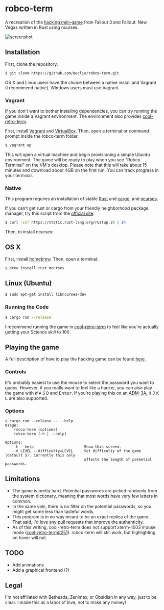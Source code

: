 # robco-term

A recreation of the [hacking mini-game] from Fallout 3 and Fallout: New
Vegas written in Rust using ncurses.

![screenshot](http://i.imgur.com/TgXwbnK.png)

## Installation

First, clone the repository.

```sh
$ git clone https://github.com/euclio/robco-term.git
```

OS X and Linux users have the choice between a native install and Vagrant (I
recommend native). Windows users must use Vagrant.

### Vagrant

If you don't want to bother installing dependencies, you can try running the
game inside a Vagrant environment. The environment also provides
[cool-retro-term].

First, install [Vagrant] and [VirtualBox]. Then, open a terminal or command
prompt inside the robco-term folder.

```sh
$ vagrant up
```

This will open a virtual machine and begin provisioning a simple Ubuntu
environment. The game will be ready to play when you see "Robco Terminal" on the
VM's desktop. Please note that this will take about 15 minutes and download
about 4GB on the first run. You can track progress in your terminal.

### Native

This program requires an installation of stable [Rust][rust-official] and
[cargo], and [ncurses].

If you can't get rust or cargo from your friendly neighborhood package manager,
try this script from the [official site][rust-install]:

```sh
$ curl -sSf https://static.rust-lang.org/rustup.sh | sh
```

Then, to install ncurses:

## OS X

First, install [homebrew]. Then, open a terminal.

```sh
$ brew install rust ncurses
```

## Linux (Ubuntu)

```sh
$ sudo apt-get install libncurses-dev
```

### Running the Code

```sh
$ cargo run --release
```

I recommend running the game in [cool-retro-term] to feel like you're
actually getting your Science skill to 100.

## Playing the game

A full description of how to play the hacking game can be found
[here][hacking mini-game].

### Controls

It's probably easiest to use the mouse to select the password you want to guess.
However, if you really want to feel like a hacker, you can also play the game
with <kbd>W</kbd> <kbd>A</kbd> <kbd>S</kbd> <kbd>D</kbd> and <kbd>Enter</kbd>.
If you're playing this on an [ADM-3A], <kbd>H</kbd> <kbd>J</kbd> <kbd>K</kbd>
<kbd>L</kbd> are also supported.

### Options

```
$ cargo run --release -- --help
Usage:
    robco-term [options]
    robco-term (-h | --help)

Options:
    -h --help                       Show this screen.
    -d LEVEL --difficulty=LEVEL     Set difficulty of the game (default 5). Currently this only
                                    affects the length of potential passwords.
```

## Limitations

* The game is pretty hard. Potential passwords are picked randomly from the
  system dictionary, meaning that most words have very few letters in common.
* In the same vein, there is no filter on the potential passwords, so you might
  get some less than tasteful words.
* This program is in no way meant to be an exact replica of the game. That said,
  I'd love any pull requests that improve the authenticity.
* As of this writing, cool-retro-term does not support xterm-1003 mouse mode
  ([cool-retro-term#251]). robco-term will still work, but highlighting on
  hover will not.

## TODO

* Add animations
* Add a graphical frontend (?)

## Legal

I'm not affiliated with Bethesda, Zenimax, or Obsidian in any way, just to be
clear. I made this as a labor of love, not to make any money!

[VirtualBox]: https://www.virtualbox.org/
[Vagrant]: https://www.vagrantup.com/
[homebrew]: http://brew.sh/
[rust-official]: https://www.rust-lang.org/
[rust-install]: https://www.rust-lang.org/install.html
[cargo]: https://crates.io
[ncurses]: http://www.gnu.org/software/ncurses/
[hacking mini-game]: http://fallout.wikia.com/wiki/Hacking#Hacking_terminals
[cool-retro-term]: https://github.com/Swordfish90/cool-retro-term
[cool-retro-term#251]: https://github.com/Swordfish90/cool-retro-term/issues/251
[ADM-3A]: https://en.wikipedia.org/wiki/ADM-3A
